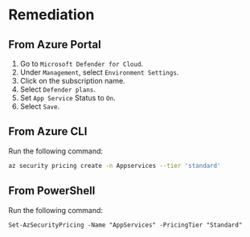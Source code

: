 # Remediation

## From Azure Portal

1. Go to `Microsoft Defender for Cloud`.
2. Under `Management`, select `Environment Settings`.
3. Click on the subscription name.
4. Select `Defender plans`.
5. Set `App Service` Status to `On`.
6. Select `Save`.

## From Azure CLI

Run the following command:

```sh
az security pricing create -n Appservices --tier 'standard'
```

## From PowerShell

Run the following command:

```ps
Set-AzSecurityPricing -Name "AppServices" -PricingTier "Standard"
```
